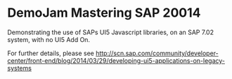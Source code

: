 DemoJam Mastering SAP 20014
===========================

Demonstrating the use of SAPs UI5 Javascript libraries, on an SAP 7.02 system, with no UI5 Add On.

For further details, please see
http://scn.sap.com/community/developer-center/front-end/blog/2014/03/29/developing-ui5-applications-on-legacy-systems
